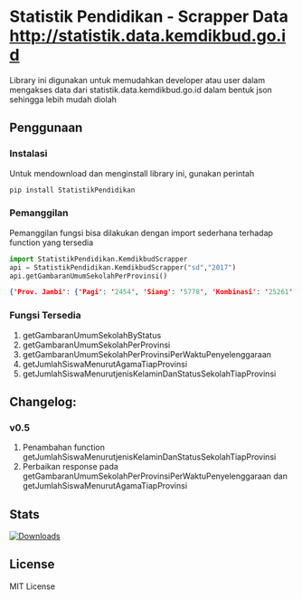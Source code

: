 
# Statistik Pendidikan - Scrapper Data http://statistik.data.kemdikbud.go.id
Library ini digunakan untuk memudahkan developer atau user dalam mengakses data dari statistik.data.kemdikbud.go.id dalam bentuk json sehingga lebih mudah diolah

## Penggunaan

### Instalasi
Untuk mendownload dan menginstall library ini, gunakan perintah
```sh
pip install StatistikPendidikan
```


### Pemanggilan
Pemanggilan fungsi bisa dilakukan dengan import sederhana terhadap function yang tersedia
```Python
import StatistikPendidikan.KemdikbudScrapper
api = StatistikPendidikan.KemdikbudScrapper("sd","2017")
api.getGambaranUmumSekolahPerProvinsi()
```
```json
{'Prov. Jambi': {'Pagi': '2454', 'Siang': '5778', 'Kombinasi': '25261', 'Jumlah': '18666'}, 'Prov. Sumatera Selatan': {'Pagi': '4662', 'Siang': '16383', 'Kombinasi': '54676', 'Jumlah': '39405'}, 'Prov. Lampung': {'Pagi': '4660', 'Siang': '11407', 'Kombinasi': '51543', 'Jumlah': '37123'}, 'Prov. Kalimantan Barat': {'Pagi': '4381', 'Siang': '25684', 'Kombinasi': '35340', 'Jumlah': '30687'}, 'Prov. Kalimantan Tengah': {'Pagi': '2625', 'Siang': '6711', 'Kombinasi': '22500', 'Jumlah': '17335'}, 'Prov. Kalimantan Selatan': {'Pagi': '2911', 'Siang': '9364', 'Kombinasi': '27806', 'Jumlah': '20566'}, 'Prov. Kalimantan Timur': {'Pagi': '1869', 'Siang': '6063', 'Kombinasi': '23524', 'Jumlah': '17488'}, 'Prov. Sulawesi Utara': {'Pagi': '2227', 'Siang': '2634', 'Kombinasi': '16434', 'Jumlah': '14311'}, 'Prov. Sulawesi Tengah': {'Pagi': '2889', 'Siang': '7301', 'Kombinasi': '24494', 'Jumlah': '18842'}, 'Prov. Sulawesi Selatan': {'Pagi': '6422', 'Siang': '11446', 'Kombinasi': '65408', 'Jumlah': '45580'}, 'Prov. Sulawesi Tenggara': {'Pagi': '2310', 'Siang': '5794', 'Kombinasi': '21724', 'Jumlah': '16246'}, 'Prov. Maluku': {'Pagi': '1772', 'Siang': '4919', 'Kombinasi': '15506', 'Jumlah': '11765'}, 'Prov. Bali': {'Pagi': '2444', 'Siang': '1985', 'Kombinasi': '24210', 'Jumlah': '17162'}, 'Prov. Nusa Tenggara Barat': {'Pagi': '3174', 'Siang': '7092', 'Kombinasi': '36544', 'Jumlah': '22322'}, 'Prov. Nusa Tenggara Timur': {'Pagi': '5056', 'Siang': '32087', 'Kombinasi': '48856', 'Jumlah': '36857'}, 'Prov. Papua': {'Pagi': '2474', 'Siang': '16431', 'Kombinasi': '16208', 'Jumlah': '17649'}, 'Prov. Bengkulu': {'Pagi': '1375', 'Siang': '4219', 'Kombinasi': '14128', 'Jumlah': '10484'}, 'Prov. Maluku Utara': {'Pagi': '1305', 'Siang': '2781', 'Kombinasi': '9247', 'Jumlah': '8281'}, 'Prov. Banten': {'Pagi': '4562', 'Siang': '9524', 'Kombinasi': '53354', 'Jumlah': '42126'}, 'Prov. Kepulauan Bangka Belitung': {'Pagi': '807', 'Siang': '4657', 'Kombinasi': '8105', 'Jumlah': '6464'}, 'Prov. Gorontalo': {'Pagi': '935', 'Siang': '4859', 'Kombinasi': '7542', 'Jumlah': '6166'}, 'Prov. Kepulauan Riau': {'Pagi': '921', 'Siang': '2724', 'Kombinasi': '12595', 'Jumlah': '9288'}, 'Prov. Papua Barat': {'Pagi': '1016', 'Siang': '5807', 'Kombinasi': '7015', 'Jumlah': '7030'}, 'Prov. Sulawesi Barat': {'Pagi': '1327', 'Siang': '2948', 'Kombinasi': '11939', 'Jumlah': '8887'}, 'Prov. Kalimantan Utara': {'Pagi': '463', 'Siang': '1620', 'Kombinasi': '5327', 'Jumlah': '3884'}}

```
### Fungsi Tersedia
1. getGambaranUmumSekolahByStatus   
2. getGambaranUmumSekolahPerProvinsi   
3. getGambaranUmumSekolahPerProvinsiPerWaktuPenyelenggaraan
4. getJumlahSiswaMenurutAgamaTiapProvinsi
5. getJumlahSiswaMenurutjenisKelaminDanStatusSekolahTiapProvinsi

## Changelog:
### v0.5
1. Penambahan function getJumlahSiswaMenurutjenisKelaminDanStatusSekolahTiapProvinsi
2. Perbaikan response pada getGambaranUmumSekolahPerProvinsiPerWaktuPenyelenggaraan dan getJumlahSiswaMenurutAgamaTiapProvinsi   

## Stats
[![Downloads](https://static.pepy.tech/personalized-badge/statistikpendidikan?period=total&units=international_system&left_color=black&right_color=orange&left_text=Downloads)](https://pepy.tech/project/statistikpendidikan)

     
License
----

MIT License

